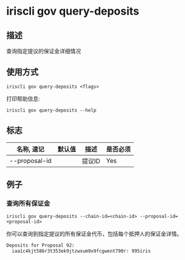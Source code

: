 # iriscli gov query-deposits

## 描述

查询指定提议的保证金详细情况

## 使用方式

```
iriscli gov query-deposits <flags>
```
打印帮助信息:

```
iriscli gov query-deposits --help
```
## 标志

| 名称, 速记       | 默认值                      | 描述                                                                                                                                                 | 是否必须  |
| --------------- | -------------------------- | ---------------------------------------------------------------------------------------------------------------------------------------------------- | -------- |
| --proposal-id   |                            | 提议ID                                                                                                        | Yes      |

## 例子

### 查询所有保证金

```shell
iriscli gov query-deposits --chain-id=<chain-id> --proposal-id=<proposal-id>
```

你可以查询到指定提议的所有保证金代币，包括每个抵押人的保证金详情。

```txt
Deposits for Proposal 92:
  iaa1c4kjt586r3t353ek9jtzwxum9x9fcgwent790r: 995iris
```
